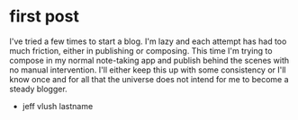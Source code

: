 # first post

I've tried a few times to start a blog. I'm lazy and each attempt has had too much friction, either in publishing or composing. This time I'm trying to compose in my normal note-taking app and publish behind the scenes with no manual intervention. I'll either keep this up with some consistency or I'll know once and for all that the universe does not intend for me to become a steady blogger.

- jeff vlush lastname
